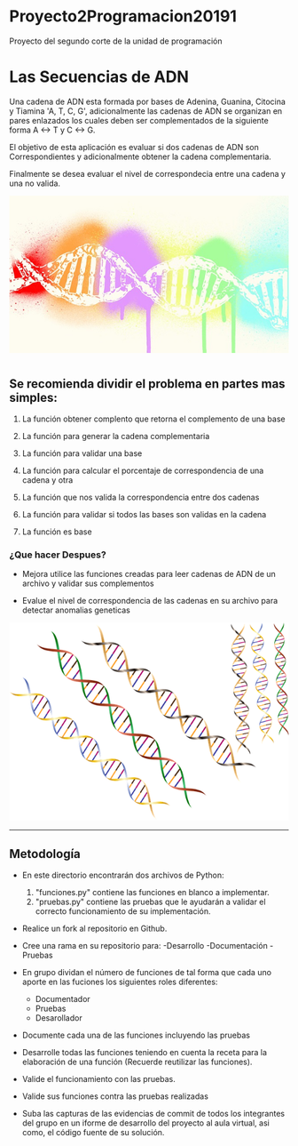 # Proyecto2Programacion20191
Proyecto del segundo corte de la unidad  de programación

# Las Secuencias de ADN

Una cadena de ADN esta formada por bases de Adenina, Guanina, Citocina y
Tiamina 'A, T, C, G', adicionalmente las cadenas de ADN se organizan en
pares enlazados los cuales deben ser complementados de la siguiente
forma A <-> T y C <-> G.

El objetivo de esta aplicación es evaluar si dos cadenas de ADN son
Correspondientes y adicionalmente obtener la cadena complementaria.

Finalmente se desea evaluar el nivel de correspondecia entre una cadena y una
no valida.

![ADN](dna-2358911_640.jpg)

# 
## Se recomienda dividir el problema en partes mas simples:

1. La función obtener complento que retorna el complemento de una base

1. La función para generar la cadena complementaria

1. La función para validar una base

1. La función para calcular el porcentaje de correspondencia de una cadena y otra

1. La función que nos valida la correspondencia entre dos cadenas

1. La función para validar si todos las bases son validas en la cadena

1. La función es base

### ¿Que hacer Despues?

* Mejora utilice las funciones creadas para leer cadenas de ADN
de un archivo y validar sus complementos

* Evalue el nivel de correspondencia de las cadenas en 
su archivo para detectar anomalias geneticas

![ADN](dna-1116336_640.png)

---

## Metodología

- En este directorio encontrarán dos archivos de Python:
    1. "funciones.py" contiene las funciones en blanco a implementar.
    2. "pruebas.py" contiene las pruebas que le ayudarán a validar el correcto
funcionamiento de su implementación.

- Realice un fork al repositorio en Github.

- Cree una rama en su repositorio para:
    -Desarrollo
    -Documentación
    -Pruebas

- En grupo dividan el número de funciones de tal forma que cada uno aporte en las fuciones los siguientes roles diferentes:
    - Documentador
    - Pruebas
    - Desarollador

- Documente cada una de las funciones incluyendo las pruebas

- Desarrolle todas las funciones teniendo en cuenta la receta para la elaboración de una función (Recuerde reutilizar las funciones).

- Valide el funcionamiento con las pruebas.

- Valide sus funciones contra las pruebas realizadas

- Suba las capturas de las evidencias de commit de todos los integrantes del grupo en un iforme de desarrollo del proyecto al aula virtual, asi como, el código fuente de su solución.
